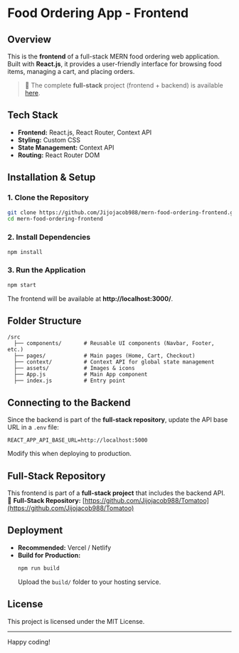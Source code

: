 # Food Ordering App - Frontend

## Overview
This is the **frontend** of a full-stack MERN food ordering web application. Built with **React.js**, it provides a user-friendly interface for browsing food items, managing a cart, and placing orders.

> 🚀 The complete **full-stack** project (frontend + backend) is available [here](https://github.com/Jijojacob988/Tomatoo).

## Tech Stack
- **Frontend:** React.js, React Router, Context API
- **Styling:** Custom CSS
- **State Management:** Context API
- **Routing:** React Router DOM

## Installation & Setup

### 1. Clone the Repository
```sh
git clone https://github.com/Jijojacob988/mern-food-ordering-frontend.git
cd mern-food-ordering-frontend
```

### 2. Install Dependencies
```sh
npm install
```

### 3. Run the Application
```sh
npm start
```
The frontend will be available at **http://localhost:3000/**.

## Folder Structure
```
/src
  ├── components/       # Reusable UI components (Navbar, Footer, etc.)
  ├── pages/            # Main pages (Home, Cart, Checkout)
  ├── context/          # Context API for global state management
  ├── assets/           # Images & icons
  ├── App.js            # Main App component
  ├── index.js          # Entry point
```

## Connecting to the Backend
Since the backend is part of the **full-stack repository**, update the API base URL in a `.env` file:
```
REACT_APP_API_BASE_URL=http://localhost:5000
```
Modify this when deploying to production.

## Full-Stack Repository
This frontend is part of a **full-stack project** that includes the backend API.  
🔗 **Full-Stack Repository:** [https://github.com/Jijojacob988/Tomatoo](https://github.com/Jijojacob988/Tomatoo)

## Deployment
- **Recommended:** Vercel / Netlify  
- **Build for Production:**
  ```sh
  npm run build
  ```
  Upload the `build/` folder to your hosting service.

## License
This project is licensed under the MIT License.

---

Happy coding!

